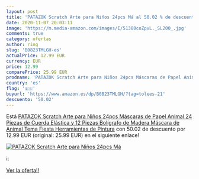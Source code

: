```yaml
---
layout: post
title: 'PATAZOK Scratch Arte para Niños 24pcs Má al 50.02 % de descuento'
date: 2020-11-07 20:03:11
image: 'https://m.media-amazon.com/images/I/51380coZpvL._SL200_.jpg'
comments: true
category: ofertas
author: ring
slug: 'B0823TMLGH-es'
actualPrice: 12.99 EUR
currency: EUR
price: 12.99
comparePrice: 25.99 EUR
prodname: 'PATAZOK Scratch Arte para Niños 24pcs Máscaras de Papel Animal  24 Piezas de Cuerda Elástica y 12 Piezas Bolígrafo de Madera Máscara de Animal Tema Fiesta Herramientas de Pintura'
country: 'es'
flag: '🇪🇸'
buyurl: 'https://www.amazon.es/dp/B0823TMLGH/?tag=tolees-21'
descuento: '50.02'
---
```


Está [PATAZOK Scratch Arte para Niños 24pcs Máscaras de Papel Animal  24 Piezas de Cuerda Elástica y 12 Piezas Bolígrafo de Madera Máscara de Animal Tema Fiesta Herramientas de Pintura](https://www.amazon.es/dp/B0823TMLGH/?tag=tolees-21) con 50.02 de descuento por 12.99 EUR (original: 25.99 EUR) en el siguiente enlace!

[![PATAZOK Scratch Arte para Niños 24pcs Má](https://m.media-amazon.com/images/I/51380coZpvL._SL200_.jpg)](https://www.amazon.es/dp/B0823TMLGH/?tag=tolees-21)

ℹ️:


[Ver la oferta!!](https://www.amazon.es/dp/B0823TMLGH/?tag=tolees-21)
